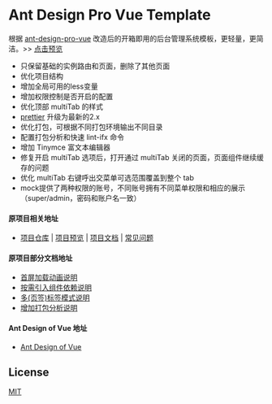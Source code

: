 
# Ant Design Pro Vue Template

根据 [ant-design-pro-vue](https://github.com/sendya/ant-design-pro-vue) 改造后的开箱即用的后台管理系统模板，更轻量，更简洁。>> [点击预览](https://yalin28.github.io/vue-antdesign-admin-template/)



* 只保留基础的实例路由和页面，删除了其他页面
* 优化项目结构
* 增加全局可用的less变量
* 增加权限控制是否开启的配置
* 优化顶部 multiTab 的样式
* [prettier](https://prettier.io/) 升级为最新的2.x
* 优化打包，可根据不同打包环境输出不同目录
* 配置打包分析和快速 lint-ifx 命令
* 增加 Tinymce 富文本编辑器
* 修复开启 multiTab 选项后，打开通过 multiTab 关闭的页面，页面组件继续缓存的问题
* 优化 multiTab 右键呼出交菜单可选范围覆盖到整个 tab
* mock提供了两种权限的账号，不同账号拥有不同菜单权限和相应的展示（super/admin，密码和账户名一致）

#### 原项目相关地址

- [项目仓库](https://github.com/sendya/ant-design-pro-vue) | [项目预览](https://preview.pro.loacg.com) | [项目文档](https://pro.loacg.com/docs/getting-started) | [常见问题](https://pro.loacg.com/docs/faq)


#### 原项目部分文档地址

- [首屏加载动画说明](https://github.com/sendya/ant-design-pro-vue/blob/master/docs/add-page-loading-animate.md)
- [按需引入组件依赖说明](https://github.com/sendya/ant-design-pro-vue/blob/master/docs/load-on-demand.md)
- [多(页签)标签模式说明](https://github.com/sendya/ant-design-pro-vue/blob/master/docs/multi-tabs.md)
- [增加打包分析说明](https://github.com/sendya/ant-design-pro-vue/blob/master/docs/webpack-bundle-analyzer.md)

#### Ant Design of Vue 地址

- [Ant Design of Vue](https://github.com/vueComponent/ant-design-vue)




## License

[MIT](http://opensource.org/licenses/MIT)
